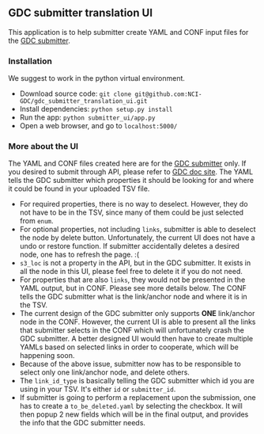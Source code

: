 ## GDC submitter translation UI

This application is to help submitter create YAML and CONF input files for the [GDC submitter](https://github.com/NCI-GDC/gdc-submitter).

### Installation

We suggest to work in the python virtual environment.
- Download source code:
  `git clone git@github.com:NCI-GDC/gdc_submitter_translation_ui.git`
- Install dependencies:
  `python setup.py install`
- Run the app:
  `python submitter_ui/app.py`
- Open a web browser, and go to `localhost:5000/`

### More about the UI
The YAML and CONF files created here are for the [GDC submitter](https://github.com/NCI-GDC/gdc-submitter) only. If you desired to submit through API, please refer to [GDC doc site](https://docs.gdc.cancer.gov/API/Users_Guide/Submission/).
The YAML tells the GDC submitter which properties it should be looking for and where it could be found in your uploaded TSV file.
- For required properties, there is no way to deselect. However, they do not have to be in the TSV, since many of them could be just selected from `enum`.
- For optional properties, not including `links`, submitter is able to deselect the node by delete button. Unfortunately, the current UI does not have a undo or restore function. If submitter accidentally deletes a desired node, one has to refresh the page. :(
- `s3_loc` is not a property in the API, but in the GDC submitter. It exists in all the node in this UI, please feel free to delete it if you do not need.
- For properties that are also `links`, they would not be presented in the YAML output, but in CONF. Please see more details below.
The CONF tells the GDC submitter what is the link/anchor node and where it is in the TSV.
- The current design of the GDC submitter only supports **ONE** link/anchor node in the CONF. However, the current UI is able to present all the links that submitter selects in the CONF which will unfortunately crash the GDC submitter. A better designed UI would then have to create multiple YAMLs based on selected links in order to cooperate, which will be happening soon.
- Because of the above issue, submitter now has to be responsible to select only one link/anchor node, and delete others.
- The `link_id_type` is basically telling the GDC submitter which id you are using in your TSV. It's either `id` or `submitter_id`.
- If submitter is going to perform a replacement upon the submission, one has to create a `to_be_deleted.yaml` by selecting the checkbox. It will then popup 2 new fields which will be in the final output, and provides the info that the GDC submitter needs.
